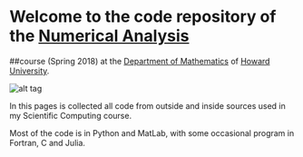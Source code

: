 # Welcome to the code repository of the [**Numerical Analysis**](http://helios.physics.howard.edu/~deleo/MATH247/)

##course (Spring 2018) at the [Department of Mathematics](http://coas.howard.edu/mathematics/) of [Howard University](https://www2.howard.edu/).

![alt tag](http://helios.physics.howard.edu/~deleo/scientific-computing.png)

In this pages is collected all code from outside and inside sources used in my Scientific Computing course.

Most of the code is in Python and MatLab, with some occasional program in Fortran, C and Julia.